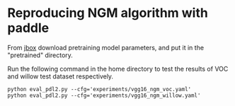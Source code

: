 # Reproducing NGM algorithm with paddle

From [jbox](https://jbox.sjtu.edu.cn/l/C1cJZT) download pretraining model parameters, and put it in the "pretrained" directory.

Run the following command in the home directory to test the results of VOC and willow test dataset respectively.

```shell
python eval_pdl2.py --cfg='experiments/vgg16_ngm_voc.yaml'
python eval_pdl2.py --cfg='experiments/vgg16_ngm_willow.yaml'
```

